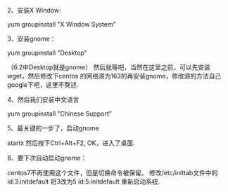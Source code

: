 2、安装X Window:

yum groupinstall "X Window System"

3、安装gnome：

yum groupinstall "Desktop"

（6.2中Desktop就是gnome）
然后就等吧，当然在这里之前，可以先安装wget，然后修改下centos
的网络源为163的再安装gnome，修改源的方法自己google下吧，这里不獒述.

4、然后我们安装中文语言

yum groupinstall "Chinese Support"

5、最关键的一步了，启动gnome

startx
然后按下Ctrl+Alt+F2, OK，进入了桌面.

6、要下次自动启动gnome：


centos7不再使用这个文件，但是切换命令被保留。
修改/etc/inittab文件中的
id:3:initdefault
将3改为5
id:5:initdefault
重新启动系统.




